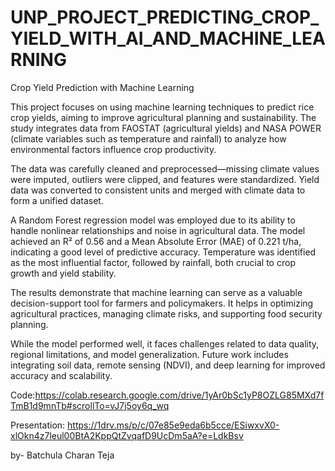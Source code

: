 # UNP_PROJECT_PREDICTING_CROP_YIELD_WITH_AI_AND_MACHINE_LEARNING


Crop Yield Prediction with Machine Learning

This project focuses on using machine learning techniques to predict rice crop yields, aiming to improve agricultural planning and sustainability. The study integrates data from FAOSTAT (agricultural yields) and NASA POWER (climate variables such as temperature and rainfall) to analyze how environmental factors influence crop productivity.

The data was carefully cleaned and preprocessed—missing climate values were imputed, outliers were clipped, and features were standardized. Yield data was converted to consistent units and merged with climate data to form a unified dataset.

A Random Forest regression model was employed due to its ability to handle nonlinear relationships and noise in agricultural data. The model achieved an R² of 0.56 and a Mean Absolute Error (MAE) of 0.221 t/ha, indicating a good level of predictive accuracy. Temperature was identified as the most influential factor, followed by rainfall, both crucial to crop growth and yield stability.

The results demonstrate that machine learning can serve as a valuable decision-support tool for farmers and policymakers. It helps in optimizing agricultural practices, managing climate risks, and supporting food security planning.

While the model performed well, it faces challenges related to data quality, regional limitations, and model generalization. Future work includes integrating soil data, remote sensing (NDVI), and deep learning for improved accuracy and scalability.

Code:https://colab.research.google.com/drive/1yAr0bSc1yP8OZLG85MXd7fTmB1d9mnTb#scrollTo=vJ7j5oy6q_wq

Presentation: https://1drv.ms/p/c/07e85e9eda6b5cce/ESiwxvX0-xlOkn4z7leul00BtA2KppQtZvqafD9UcDm5aA?e=LdkBsv

by- Batchula Charan Teja
